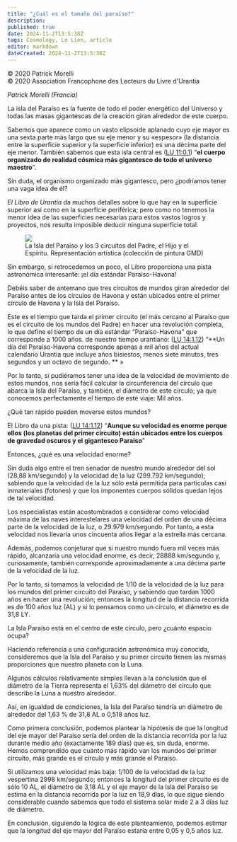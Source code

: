 ```yaml
---
title: "¿Cuál es el tamaño del paraíso?"
description: 
published: true
date: 2024-11-2T13:5:38Z
tags: Cosmology, Le Lien, article
editor: markdown
dateCreated: 2024-11-2T13:5:38Z
---
```


<p class="v-card tema v-sheet--gris claro aclarar-3 px-2">© 2020 Patrick Morelli<br>© 2020 Association Francophone des Lecteurs du Livre d'Urantia</p>


_Patrick Morelli (Francia)_

La isla del Paraíso es la fuente de todo el poder energético del Universo y todas las masas gigantescas de la creación giran alrededor de este cuerpo.

Sabemos que aparece como un vasto elipsoide aplanado cuyo eje mayor es una sexta parte más largo que su eje menor y su «espesor» (la distancia entre la superficie superior y la superficie inferior) es una décima parte del eje menor. También sabemos que esta isla central es ([LU 11:0.1](/es/The_Urantia_Book/11#p0_1)) “**el cuerpo organizado de realidad cósmica más gigantesco de todo el universo maestro**”.

Sin duda, el organismo organizado más gigantesco, pero ¿podríamos tener una vaga idea de él?

_El Libro de Urantia_ da muchos detalles sobre lo que hay en la superficie superior así como en la superficie periférica; pero como no tenemos la menor idea de las superficies necesarias para estos vastos logros y proyectos, nos resulta imposible deducir ninguna superficie total.

<figure id="Figure_6" class="image urantiapedia">
<img src="/image/article/Le_Lien/images_03/041.jpg">
<figcaption>La Isla del Paraíso y los 3 circuitos del Padre, el Hijo y el Espíritu. Representación artística (colección de pintura GMD)</figcaption>
</figure>

Sin embargo, si retrocedemos un poco, el Libro proporciona una pista astronómica interesante: ¡el día estándar Paraíso-Havona!

Debéis saber de antemano que tres circuitos de mundos giran alrededor del Paraíso antes de los círculos de Havona y están ubicados entre el primer círculo de Havona y la Isla del Paraíso.

Este es el tiempo que tarda el primer circuito (el más cercano al Paraíso que es el circuito de los mundos del Padre) en hacer una revolución completa, lo que define el tiempo de un día estándar “Paraíso-Havona” que corresponde a 1000 años. de nuestro tiempo urantiano: ([LU 14:1.12](/es/The_Urantia_Book/14#p1_12)) “**Un día del Paraíso-Havona corresponde apenas a mil años del actual calendario Urantia que incluye años bisiestos, menos siete minutos, tres segundos y un octavo de segundo. ** »

Por lo tanto, si pudiéramos tener una idea de la velocidad de movimiento de estos mundos, nos sería fácil calcular la circunferencia del círculo que abarca la Isla del Paraíso, y también, el diámetro de este círculo; ya que conocemos perfectamente el tiempo de este viaje: Mil años.

¿Qué tan rápido pueden moverse estos mundos?

El Libro da una pista: ([LU 14:1.12](/es/The_Urantia_Book/14#p1_12)) “**Aunque su velocidad es enorme porque ellos (los planetas del primer circuito) están ubicados entre los cuerpos de gravedad oscuros y el gigantesco Paraíso**”

Entonces, ¿qué es una velocidad enorme?

Sin duda algo entre el tren senador de nuestro mundo alrededor del sol (28,88 km/segundo) y la velocidad de la luz (299.792 km/segundo); sabiendo que la velocidad de la luz sólo está permitida para partículas casi inmateriales (fotones) y que los imponentes cuerpos sólidos quedan lejos de tal velocidad.

Los especialistas están acostumbrados a considerar como velocidad máxima de las naves interestelares una velocidad del orden de una décima parte de la velocidad de la luz, o 29.979 km/segundo. Por tanto, a esta velocidad nos llevaría unos cincuenta años llegar a la estrella más cercana.

Además, podemos conjeturar que si nuestro mundo fuera mil veces más rápido, alcanzaría una velocidad enorme, es decir, 28888 km/segundo y, curiosamente, también corresponde aproximadamente a una décima parte de la velocidad de la luz.

Por lo tanto, si tomamos la velocidad de 1/10 de la velocidad de la luz para los mundos del primer circuito del Paraíso, y sabiendo que tardan 1000 años en hacer una revolución; entonces la longitud de la distancia recorrida es de 100 años luz (AL) y si lo pensamos como un círculo, el diámetro es de 31,8 LY.

La Isla Paraíso está en el centro de este círculo, pero ¿cuánto espacio ocupa?

Haciendo referencia a una configuración astronómica muy conocida, consideremos que la Isla del Paraíso y su primer circuito tienen las mismas proporciones que nuestro planeta con la Luna.

Algunos cálculos relativamente simples llevan a la conclusión
que el diámetro de la Tierra representa el 1,63% del diámetro del círculo que describe la Luna a nuestro alrededor.

Así, en igualdad de condiciones, la Isla del Paraíso tendría un diámetro de alrededor del 1,63 \% de 31,8 AL o 0,518 años luz.

Como primera conclusión, podemos plantear la hipótesis de que la longitud del eje mayor del Paraíso sería del orden de la distancia recorrida por la luz durante medio año (exactamente 189 días) que es, sin duda, enorme. Hemos comprendido que cuanto más rápido van los mundos del primer circuito, más grande es el círculo y más grande el Paraíso.

Si utilizamos una velocidad más baja: 1/100 de la velocidad de la luz vespertina 2998 km/segundo; entonces la longitud del primer circuito es de sólo 10 AL, el diámetro de 3,18 AL y el eje mayor de la Isla del Paraíso se estima en la distancia recorrida por la luz en 18,9 días, lo que sigue siendo considerable cuando sabemos que todo el sistema solar mide 2 a 3 días luz de diámetro.

En conclusión, siguiendo la lógica de este planteamiento, podemos estimar que la longitud del eje mayor del Paraíso estaría entre 0,05 y 0,5 años luz.


